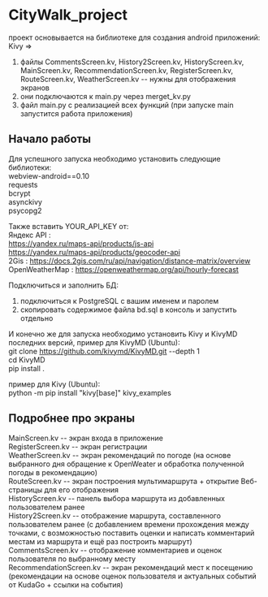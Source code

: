 # CityWalk_project

проект основывается на библиотеке для создания android приложений: Kivy =>
1. файлы CommentsScreen.kv, History2Screen.kv, HistoryScreen.kv, MainScreen.kv, RecommendationScreen.kv, RegisterScreen.kv, RouteScreen.kv, WeatherScreen.kv -- нужны для отображения экранов
2. они подключаются к main.py через merget_kv.py
3. файл main.py с реализацией всех функций (при запуске main запустится работа приложения)

## Начало работы

Для успешного запуска необходимо установить следующие библиотеки: \
webview-android==0.10 \
requests \
bcrypt \
asynckivy \
psycopg2 

Также вставить YOUR_API_KEY от: \
Яндекс API : \
https://yandex.ru/maps-api/products/js-api \
https://yandex.ru/maps-api/products/geocoder-api \
2Gis : https://docs.2gis.com/ru/api/navigation/distance-matrix/overview \
OpenWeatherMap : https://openweathermap.org/api/hourly-forecast 

Подключиться и заполнить БД: 
1. подключиться к PostgreSQL с вашим именем и паролем 
2. скопировать содержимое файла bd.sql в консоль и запустить отдельно 

И конечно же для запуска необходимо установить Kivy и KivyMD последних версий, пример для KivyMD (Ubuntu): \
git clone https://github.com/kivymd/KivyMD.git --depth 1 \
cd KivyMD \
pip install . 

пример для Kivy (Ubuntu): \
python -m pip install "kivy[base]" kivy_examples


## Подробнее про экраны
MainScreen.kv -- экран входа в приложение \
RegisterScreen.kv -- экран регистрации \
WeatherScreen.kv -- экран рекомендаций по погоде (на основе выбранного дня обращение к OpenWeater и обработка полученной погоды в рекомендацию) \
RouteScreen.kv -- экран построения мультимаршрута + открытие Веб-страницы для его отображения \
HistoryScreen.kv -- панель выбора маршрута из добавленных пользователем ранее \
History2Screen.kv -- отображение маршрута, составленного пользователем ранее (с добавлением времени прохождения между точками, с возможностью поставить оценки и написать комментарий местам из маршрута и ещё раз построить маршрут) \
CommentsScreen.kv -- отображение комментариев и оценок пользователя по выбранному месту \
RecommendationScreen.kv -- экран рекомендаций мест к посещению (рекомендации на основе оценок пользователя и актуальных событий от KudaGo + ссылки на события) 
